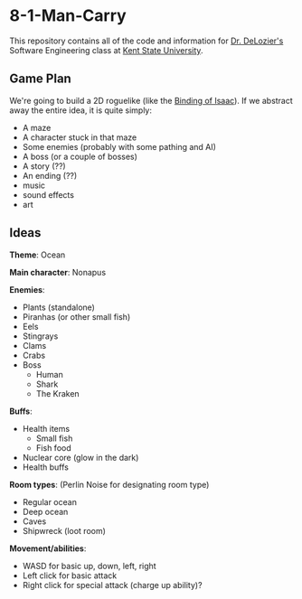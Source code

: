 # 8-1-Man-Carry
This repository contains all of the code and information for [Dr. DeLozier's](https://www.kent.edu/cs/global-circ/dr-gregory-delozier-progressive-insurance) Software Engineering class at [Kent State University](https://www.kent.edu/). 

## Game Plan
We're going to build a 2D roguelike (like the [Binding of Isaac](https://store.steampowered.com/app/113200/The_Binding_of_Isaac/)). If we abstract away the entire idea, it is quite simply:
- A maze
- A character stuck in that maze
- Some enemies (probably with some pathing and AI)
- A boss (or a couple of bosses)
- A story (??)
- An ending (??)
- music
- sound effects
- art

## Ideas 
**Theme**: Ocean

**Main character**: Nonapus

**Enemies**:
- Plants (standalone)
- Piranhas (or other small fish)
- Eels
- Stingrays
- Clams
- Crabs
- Boss
	- Human
	- Shark
	- The Kraken

**Buffs**:
- Health items
	- Small fish
    - Fish food
- Nuclear core (glow in the dark)
- Health buffs

**Room types**: (Perlin Noise for designating room type)
- Regular ocean
- Deep ocean
- Caves
- Shipwreck (loot room)

**Movement/abilities**:
- WASD for basic up, down, left, right
- Left click for basic attack
- Right click for special attack (charge up ability)?
